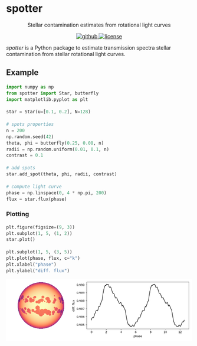 # spotter

<p align="center">
  Stellar contamination estimates from rotational light curves
  <br>
  <p align="center">
    <a href="https://github.com/lgrcia/spotter">
      <img src="https://img.shields.io/badge/github-lgrcia/spotter-indianred.svg?style=flat" alt="github"/>
    </a>
    <a href="LICENCE">
      <img src="https://img.shields.io/badge/license-MIT-lightgray.svg?style=flat" alt="license"/>
    </a>
  </p>
</p>

*spotter* is a Python package to estimate transmission spectra stellar contamination from stellar rotational light curves.

## Example

```python
import numpy as np
from spotter import Star, butterfly
import matplotlib.pyplot as plt

star = Star(u=[0.1, 0.2], N=128)

# spots properties
n = 200
np.random.seed(42)
theta, phi = butterfly(0.25, 0.08, n)
radii = np.random.uniform(0.01, 0.1, n)
contrast = 0.1

# add spots
star.add_spot(theta, phi, radii, contrast)

# compute light curve
phase = np.linspace(0, 4 * np.pi, 200)
flux = star.flux(phase)
```

### Plotting

```python
plt.figure(figsize=(9, 3))
plt.subplot(1, 5, (1, 2))
star.plot()

plt.subplot(1, 5, (3, 5))
plt.plot(phase, flux, c="k")
plt.xlabel("phase")
plt.ylabel("diff. flux")

```

<p align="center" style="margin-bottom:-50px">
    <img src="docs/_static/example_star.png" width="700">
</p>

